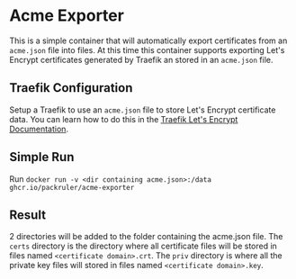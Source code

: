 # Acme Exporter

This is a simple container that will automatically export certificates from an `acme.json` file into files.
At this time this container supports exporting Let's Encrypt certificates generated by Traefik an stored in
an `acme.json` file.

## Traefik Configuration

Setup a Traefik to use an `acme.json` file to store Let's Encrypt certificate data. You can learn how to do
this in the [Traefik Let's Encrypt Documentation](https://doc.traefik.io/traefik/https/acme/#storage).

## Simple Run

Run `docker run -v <dir containing acme.json>:/data ghcr.io/packruler/acme-exporter`

## Result

2 directories will be added to the folder containing the acme.json file. The `certs` directory is the
directory where all certificate files will be stored in files named `<certificate domain>.crt`. The `priv`
directory is where all the private key files will stored in files named `<certificate domain>.key`.
